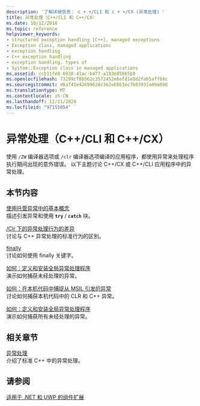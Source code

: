 ```yaml
---
description: '了解详细信息： c + +/CLI 和 c + +/CX (异常处理) '
title: 异常处理（C++/CLI 和 C++/CX）
ms.date: 10/12/2018
ms.topic: reference
helpviewer_keywords:
- structured exception handling [C++], managed exceptions
- Exception class, managed applications
- exception handling
- C++ exception handling
- exception handling, types of
- System::Exception class in managed applications
ms.assetid: ccb11fe8-6938-41ac-b477-a183e85865b9
ms.openlocfilehash: 73299cf8b562c3572452e6efd1e8d2fa65aff84c
ms.sourcegitcommit: d6af41e42699628c3e2e6063ec7b03931a49a098
ms.translationtype: MT
ms.contentlocale: zh-CN
ms.lasthandoff: 12/11/2020
ms.locfileid: "97155054"
---
```

# <a name="exception-handling--ccli-and-ccx"></a>异常处理（C++/CLI 和 C++/CX）

使用 `/ZW` 编译器选项或 `/clr` 编译器选项编译的应用程序，都使用异常来处理程序执行期间出现的意外错误。 以下主题讨论 C++/CX 或 C++/CLI 应用程序中的异常处理。

## <a name="in-this-section"></a>本节内容

[使用托管异常中的基本概念](../dotnet/basic-concepts-in-using-managed-exceptions.md)<br/>
描述引发异常和使用 **`try`** / **`catch`** 块。

[/Clr 下的异常处理行为的差异](../dotnet/differences-in-exception-handling-behavior-under-clr.md)<br/>
讨论与 C++ 异常处理的标准行为的区别。

[finally](../dotnet/finally.md)<br/>
讨论如何使用 finally 关键字。

[如何：定义和安装全局异常处理程序](../dotnet/how-to-define-and-install-a-global-exception-handler.md)<br/>
演示如何捕获未经处理的异常。

[如何：在本机代码中捕捉从 MSIL 引发的异常](../dotnet/how-to-catch-exceptions-in-native-code-thrown-from-msil.md)<br/>
讨论如何捕获本机代码中的 CLR 和 C++ 异常。

[如何：定义和安装全局异常处理程序](../dotnet/how-to-define-and-install-a-global-exception-handler.md)<br/>
演示如何捕获所有未经处理的异常。

## <a name="related-sections"></a>相关章节

[异常处理](../cpp/exception-handling-in-visual-cpp.md)<br/>
介绍了标准 C++ 中的异常处理。

## <a name="see-also"></a>请参阅

[适用于 .NET 和 UWP 的组件扩展](component-extensions-for-runtime-platforms.md)
